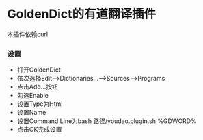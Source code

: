 # GoldenDict的有道翻译插件
本插件依赖curl
### 设置
- 打开GoldenDict
- 依次选择Edit-->Dictionaries...-->Sources-->Programs
- 点击Add...按钮
- 勾选Enable
- 设置Type为Html
- 设置Name
- 设置Command Line为bash 路径/youdao.plugin.sh %GDWORD%
- 点击OK完成设置
